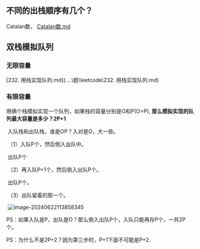 ## 不同的出栈顺序有几个？

Catalan数， [Catalan数.md](..\动态规划\Catalan数.md) 





## 双栈模拟队列

### 无限容量

 [232. 用栈实现队列.md](..\..\题\leetcode\232. 用栈实现队列.md) 

### 有限容量

用俩个栈模拟实现一个队列，如果栈的容量分别是O和P(O>P), **那么模拟实现的队列最大容量是多少？2P+1**

​	入队栈和出队栈，谁是OP？入对是O，大一些。

​	（1）入队P个，然后倒入出队中。

​		出队P个

​	（2）再入队P+1个，然后倒入出队P个。

​		出队P个。

​	（3）出队留着的那一个。

​	![image-20240622113858345](https://cdn.jsdelivr.net/gh/sword4869/pic1@main/images/202406221138384.png)

PS：如果入队是P，出队是O？那么倒入出队P个，入队只能再存P个，一共2P个。

PS：为什么不是2P+2？因为第三步时，P+1下面不可能是P+2.

